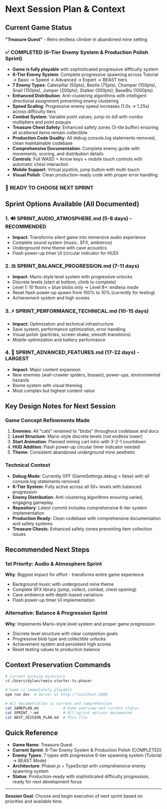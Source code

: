 # Next Session Plan & Context

## Current Game Status
**"Treasure Quest"** - Retro endless climber in abandoned mine setting

### ✅ COMPLETED (6-Tier Enemy System & Production Polish Sprint)
- **Game is fully playable** with sophisticated progressive difficulty system
- **6-Tier Enemy System**: Complete progressive spawning across Tutorial → Basic → Speed → Advanced → Expert → BEAST tiers
- **7 Enemy Types**: Caterpillar (50pts), Beetle (75pts), Chomper (100pts), Snail (150pts), Jumper (200pts), Stalker (300pts), BaseBlu (1000pts)
- **Enhanced Distribution**: Anti-clustering algorithms with intelligent directional assignment preventing enemy clustering
- **Speed Scaling**: Progressive enemy speed increases (1.0x → 1.25x) across difficulty tiers
- **Combat System**: Variable point values, jump-to-kill with combo multipliers and point popups
- **Treasure Chest Safety**: Enhanced safety zones (3-tile buffer) ensuring all scattered items remain collectible
- **Production Code Quality**: All debug console.log statements removed, clean maintainable codebase
- **Comprehensive Documentation**: Complete enemy guide with movements, scoring, and distribution details
- **Controls**: Full WASD + Arrow keys + mobile touch controls with automatic chest interaction
- **Mobile Support**: Virtual joystick, jump button with multi-touch
- **Visual Polish**: Clean production-ready code with proper error handling

### 🎯 READY TO CHOOSE NEXT SPRINT

## Sprint Options Available (All Documented)

### 1. 🔊 SPRINT_AUDIO_ATMOSPHERE.md (5-8 days) - RECOMMENDED
- **Impact**: Transforms silent game into immersive audio experience
- Complete sound system (music, SFX, ambience)
- Underground mine theme with cave acoustics
- Flash power-up timer UI (circular indicator for HUD)

### 2. ⚖️ SPRINT_BALANCE_PROGRESSION.md (7-11 days) 
- **Impact**: Mario-style level system with progressive unlocks
- Discrete levels (start at bottom, climb to complete)
- Level 1: 10 floors + blue blobs only → Level 8+: endless mode
- Reset flash power-up spawn from 100% to 10% (currently for testing)
- Achievement system and high scores

### 3. ⚡ SPRINT_PERFORMANCE_TECHNICAL.md (10-15 days)
- **Impact**: Optimization and technical infrastructure  
- Save system, performance optimization, error handling
- Visual polish (particles, screen shake, smooth transitions)
- Mobile optimization and battery performance

### 4. 🚀 SPRINT_ADVANCED_FEATURES.md (17-22 days) - LARGEST
- **Impact**: Major content expansion
- New enemies (wall-crawler spiders, bosses), power-ups, environmental hazards
- Biome system with visual theming
- Most complex but highest content value

## Key Design Notes for Next Session

### Game Concept Refinements Made
1. **Enemies**: All "cats" renamed to "blobs" throughout codebase and docs
2. **Level Structure**: Mario-style discrete levels (not endless tower)
3. **Start Animation**: Planned mining cart intro with 3-2-1 countdown
4. **HUD Addition**: Flash power-up circular timer indicator needed
5. **Theme**: Consistent abandoned underground mine aesthetic

### Technical Context
- **Debug Mode**: Currently OFF (GameSettings.debug = false) with all console.log statements removed
- **6-Tier System**: Fully active across all 50+ levels with balanced progression
- **Enemy Distribution**: Anti-clustering algorithms ensuring varied, engaging gameplay
- **Repository**: Latest commit includes comprehensive 6-tier system implementation
- **Production Ready**: Clean codebase with comprehensive documentation and safety systems
- **Treasure Chests**: Enhanced safety zones preventing item collection issues

## Recommended Next Steps

### 1st Priority: Audio & Atmosphere Sprint
**Why**: Biggest impact for effort - transforms entire game experience
- Background music with underground mine theme
- Complete SFX library (jump, collect, combat, chest opening)
- Cave ambience with depth-based variations
- Flash power-up timer UI implementation

### Alternative: Balance & Progression Sprint  
**Why**: Implements Mario-style level system and proper game progression
- Discrete level structure with clear completion goals
- Progressive blob type and collectible unlocks
- Achievement system and persistent high scores
- Reset testing values to production balance

## Context Preservation Commands

```bash
# Current working directory
cd /Users/dylan/remix-starter-ts-phaser

# Game is immediately playable
npm run dev  # Server at http://localhost:3000

# All documentation is current and comprehensive
cat GAMEPLAN.md           # Game overview and current status
cat SPRINT_*.md           # All sprint options documented
cat NEXT_SESSION_PLAN.md  # This file
```

## Quick Reference
- **Game Name**: Treasure Quest
- **Current Sprint**: 6-Tier Enemy System & Production Polish (COMPLETED)
- **Enemy Types**: 7 types with progressive 6-tier spawning system (Tutorial → BEAST Mode)
- **Architecture**: Phaser.js + TypeScript with comprehensive enemy spawning system
- **Status**: Production-ready with sophisticated difficulty progression, ready for next development focus

---
**Session Goal**: Choose and begin execution of next sprint based on priorities and available time.
